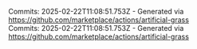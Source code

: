 Commits: 2025-02-22T11:08:51.753Z - Generated via https://github.com/marketplace/actions/artificial-grass
<br>
Commits: 2025-02-22T11:08:51.753Z - Generated via https://github.com/marketplace/actions/artificial-grass
<br>

